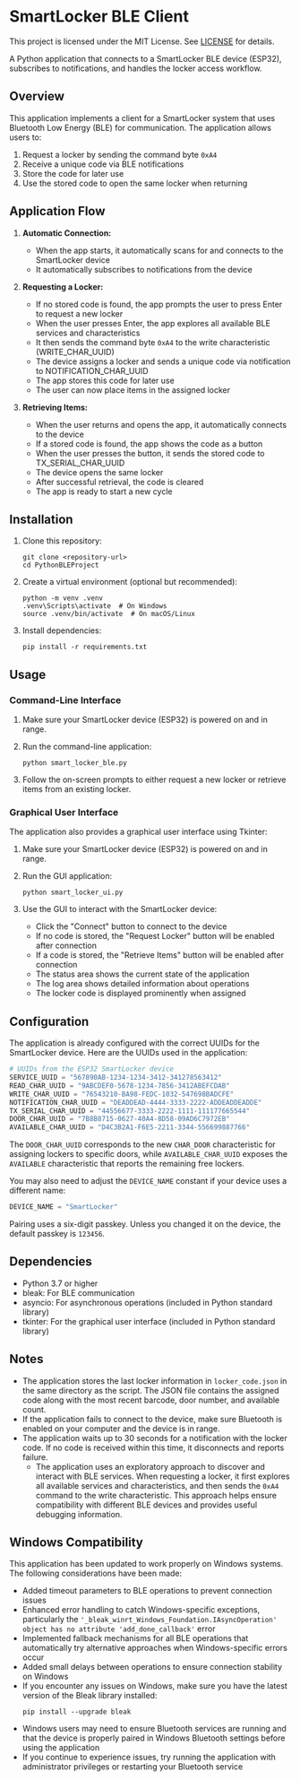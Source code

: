 # SmartLocker BLE Client

This project is licensed under the MIT License. See [LICENSE](LICENSE) for details.

A Python application that connects to a SmartLocker BLE device (ESP32), subscribes to notifications, and handles the locker access workflow.

## Overview

This application implements a client for a SmartLocker system that uses Bluetooth Low Energy (BLE) for communication. The application allows users to:

1. Request a locker by sending the command byte `0xA4`
2. Receive a unique code via BLE notifications
3. Store the code for later use
4. Use the stored code to open the same locker when returning

## Application Flow

1. **Automatic Connection:**
   - When the app starts, it automatically scans for and connects to the SmartLocker device
   - It automatically subscribes to notifications from the device

2. **Requesting a Locker:**
   - If no stored code is found, the app prompts the user to press Enter to request a new locker
   - When the user presses Enter, the app explores all available BLE services and characteristics
   - It then sends the command byte `0xA4` to the write characteristic (WRITE_CHAR_UUID)
   - The device assigns a locker and sends a unique code via notification to NOTIFICATION_CHAR_UUID
   - The app stores this code for later use
   - The user can now place items in the assigned locker

3. **Retrieving Items:**
   - When the user returns and opens the app, it automatically connects to the device
   - If a stored code is found, the app shows the code as a button
   - When the user presses the button, it sends the stored code to TX_SERIAL_CHAR_UUID
   - The device opens the same locker
   - After successful retrieval, the code is cleared
   - The app is ready to start a new cycle

## Installation

1. Clone this repository:
   ```
   git clone <repository-url>
   cd PythonBLEProject
   ```

2. Create a virtual environment (optional but recommended):
   ```
   python -m venv .venv
   .venv\Scripts\activate  # On Windows
   source .venv/bin/activate  # On macOS/Linux
   ```

3. Install dependencies:
   ```
   pip install -r requirements.txt
   ```

## Usage

### Command-Line Interface

1. Make sure your SmartLocker device (ESP32) is powered on and in range.

2. Run the command-line application:
   ```
   python smart_locker_ble.py
   ```

3. Follow the on-screen prompts to either request a new locker or retrieve items from an existing locker.

### Graphical User Interface

The application also provides a graphical user interface using Tkinter:

1. Make sure your SmartLocker device (ESP32) is powered on and in range.

2. Run the GUI application:
   ```
   python smart_locker_ui.py
   ```

3. Use the GUI to interact with the SmartLocker device:
   - Click the "Connect" button to connect to the device
   - If no code is stored, the "Request Locker" button will be enabled after connection
   - If a code is stored, the "Retrieve Items" button will be enabled after connection
   - The status area shows the current state of the application
   - The log area shows detailed information about operations
   - The locker code is displayed prominently when assigned

## Configuration

The application is already configured with the correct UUIDs for the SmartLocker device. Here are the UUIDs used in the application:

```python
# UUIDs from the ESP32 SmartLocker device
SERVICE_UUID = "567890AB-1234-1234-3412-341278563412"
READ_CHAR_UUID = "9ABCDEF0-5678-1234-7856-3412ABEFCDAB"
WRITE_CHAR_UUID = "76543210-BA98-FEDC-1032-547698BADCFE"
NOTIFICATION_CHAR_UUID = "DEADDEAD-4444-3333-2222-ADDEADDEADDE"
TX_SERIAL_CHAR_UUID = "44556677-3333-2222-1111-111177665544"
DOOR_CHAR_UUID = "7B8B8715-0627-40A4-8D58-09AD6C7972EB"
AVAILABLE_CHAR_UUID = "D4C3B2A1-F6E5-2211-3344-556699887766"
```

The `DOOR_CHAR_UUID` corresponds to the new `CHAR_DOOR` characteristic for
assigning lockers to specific doors, while `AVAILABLE_CHAR_UUID` exposes the
`AVAILABLE` characteristic that reports the remaining free lockers.

You may also need to adjust the `DEVICE_NAME` constant if your device uses a different name:

```python
DEVICE_NAME = "SmartLocker"
```

Pairing uses a six-digit passkey. Unless you changed it on the device, the
default passkey is `123456`.

## Dependencies

- Python 3.7 or higher
- bleak: For BLE communication
- asyncio: For asynchronous operations (included in Python standard library)
- tkinter: For the graphical user interface (included in Python standard library)

## Notes

- The application stores the last locker information in `locker_code.json` in the same directory as the script. The JSON file contains the assigned code along with the most recent barcode, door number, and available count.
- If the application fails to connect to the device, make sure Bluetooth is enabled on your computer and the device is in range.
- The application waits up to 30 seconds for a notification with the locker code. If no code is received within this time, it disconnects and reports failure.
  - The application uses an exploratory approach to discover and interact with BLE services. When requesting a locker, it first explores all available services and characteristics, and then sends the `0xA4` command to the write characteristic. This approach helps ensure compatibility with different BLE devices and provides useful debugging information.

## Windows Compatibility

This application has been updated to work properly on Windows systems. The following considerations have been made:

- Added timeout parameters to BLE operations to prevent connection issues
- Enhanced error handling to catch Windows-specific exceptions, particularly the `'_bleak_winrt_Windows_Foundation.IAsyncOperation' object has no attribute 'add_done_callback'` error
- Implemented fallback mechanisms for all BLE operations that automatically try alternative approaches when Windows-specific errors occur
- Added small delays between operations to ensure connection stability on Windows
- If you encounter any issues on Windows, make sure you have the latest version of the Bleak library installed:
  ```
  pip install --upgrade bleak
  ```
- Windows users may need to ensure Bluetooth services are running and that the device is properly paired in Windows Bluetooth settings before using the application
- If you continue to experience issues, try running the application with administrator privileges or restarting your Bluetooth service
